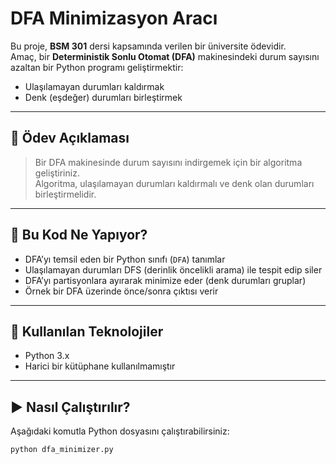# DFA Minimizasyon Aracı

Bu proje, **BSM 301** dersi kapsamında verilen bir üniversite ödevidir.  
Amaç, bir **Deterministik Sonlu Otomat (DFA)** makinesindeki durum sayısını azaltan bir Python programı geliştirmektir:

- Ulaşılamayan durumları kaldırmak
- Denk (eşdeğer) durumları birleştirmek

---

## 📝 Ödev Açıklaması

> Bir DFA makinesinde durum sayısını indirgemek için bir algoritma geliştiriniz.  
> Algoritma, ulaşılamayan durumları kaldırmalı ve denk olan durumları birleştirmelidir.

---

## 🧠 Bu Kod Ne Yapıyor?

- DFA’yı temsil eden bir Python sınıfı (`DFA`) tanımlar
- Ulaşılamayan durumları DFS (derinlik öncelikli arama) ile tespit edip siler
- DFA’yı partisyonlara ayırarak minimize eder (denk durumları gruplar)
- Örnek bir DFA üzerinde önce/sonra çıktısı verir

---

## 📌 Kullanılan Teknolojiler

- Python 3.x
- Harici bir kütüphane kullanılmamıştır

---

## ▶️ Nasıl Çalıştırılır?

Aşağıdaki komutla Python dosyasını çalıştırabilirsiniz:

```bash
python dfa_minimizer.py
